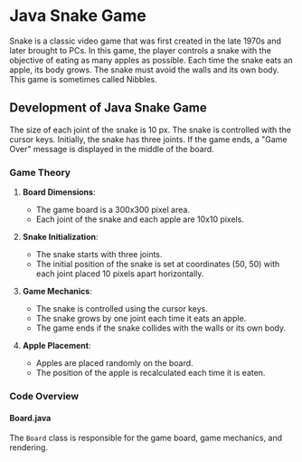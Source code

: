 # Java Snake Game

Snake is a classic video game that was first created in the late 1970s and later brought to PCs. In this game, the player controls a snake with the objective of eating as many apples as possible. Each time the snake eats an apple, its body grows. The snake must avoid the walls and its own body. This game is sometimes called Nibbles.

## Development of Java Snake Game

The size of each joint of the snake is 10 px. The snake is controlled with the cursor keys. Initially, the snake has three joints. If the game ends, a "Game Over" message is displayed in the middle of the board.

### Game Theory

1. **Board Dimensions**:
    - The game board is a 300x300 pixel area.
    - Each joint of the snake and each apple are 10x10 pixels.

2. **Snake Initialization**:
    - The snake starts with three joints.
    - The initial position of the snake is set at coordinates (50, 50) with each joint placed 10 pixels apart horizontally.

3. **Game Mechanics**:
    - The snake is controlled using the cursor keys.
    - The snake grows by one joint each time it eats an apple.
    - The game ends if the snake collides with the walls or its own body.

4. **Apple Placement**:
    - Apples are placed randomly on the board.
    - The position of the apple is recalculated each time it is eaten.

### Code Overview

#### Board.java

The `Board` class is responsible for the game board, game mechanics, and rendering.

